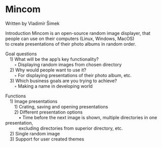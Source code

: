 # Mincom
Written by Vladimír Šimek

Introduction
Mincom is an open-source random image displayer, that people can use on their computers (Linux, Windows, MacOS)<br/>to create presentations of their photo albums in random order.

Goal questions<br/>
    &emsp;1) What will be the app’s key functionality?<br/>
        &emsp;&emsp;◦ Displaying random images from chosen directory<br/>
    &emsp;2) Why would people want to use it?<br/>
        &emsp;&emsp;◦ For displaying presentations of their photo album, etc.<br/>
    &emsp;3) Which business goals are you trying to achieve?<br/>
        &emsp;&emsp;◦ Making a name in developing world<br/>

Functions<br/>
    &emsp;1) Image presentations<br/>
        &emsp;&emsp;1) Crating, saving and opening presentations<br/>
        &emsp;&emsp;2) Different presentation options<br/>
           &emsp;&emsp;&emsp;• Time before the next image is shown, multiple directories in one presentation, 
           <br/>&emsp;&emsp;&emsp;excluding directories from superior directory, etc.<br/>
    &emsp;2) Single random image<br/>
    &emsp;3) Support for user created themes<br/>
